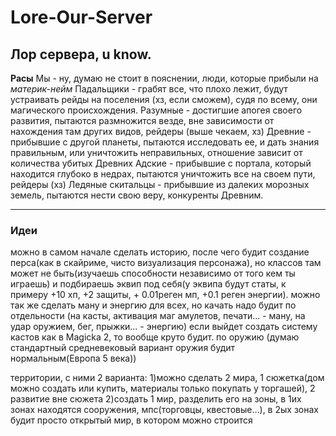# Lore-Our-Server
Лор сервера, u know.
---
**Расы**
Мы - ну, думаю не стоит в пояснении, люди, которые прибыли на *материк-нейм*
Падальщики - грабят все, что плохо лежит, будут устраивать рейды на поселения (хз, если сможем), судя по всему, они магического происхождения.
Разумные - достигшие апогея своего развития, пытаются размножится везде, вне зависимости от нахождения там других видов, рейдеры (выше чекаем, хз)
Древние - прибывшие с другой планеты, пытаются исследовать ее, и дать знания правильным, или уничтожить неправильных, отношение зависит от количества убитых Древних
Адские - прибывшие с портала, который находится глубоко в недрах, пытаются уничтожить все на своем пути, рейдеры (хз)
Ледяные скитальцы - прибывшие из далеких морозных земель, пытаются нести свою веру, конкуренты Древним.

---
### Идеи

можно в самом начале сделать историю, после чего будит создание перса(как в скайриме, чисто визуализация персонажа), но классов там может не быть(изучаешь способности независимо от того кем ты играешь) и подбираешь эквип под себя(у эквипа будут статы, к примеру +10 хп, +2 защиты, + 0.01реген мп, +0.1 реген энергии).
можно так же сделать ману и энергию для всех, но качать надо будит по отдельности (на касты, активация маг амулетов, печати... - ману, на удар оружием, бег, прыжки... - энергию) если выйдет создать систему кастов как в Magicka 2, то вообще круто будит.
по оружию (думаю стандартный средневековый вариант оружия будит нормальным(Европа 5 века))

территории, с ними 2 варианта:
1)можно сделать 2 мира, 1 сюжетка(дом можно создать или купить, материалы только покупать у торгашей), 2 развитие вне сюжета 
2)создать 1 мир, разделить его на зоны, в 1их зонах находятся сооружения, мпс(торговцы, квестовые…), в 2ых зонах будит просто открытый мир, в котором можно строится
